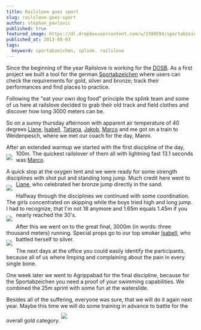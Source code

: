```yaml
---
title: Railslove goes sport
slug: railslove-goes-sport
author: stephan_pavlovic
published: true
featured_image: https://dl.dropboxusercontent.com/u/2380594/sportabzeichen/splink_team.png
published_at: 2013-09-03
tags:
  keyword: sportabzeichen, splink, railslove
---
```


Since the beginning of the year Railslove is working for the [DOSB](http://www.dosb.de/). As a first project we built a tool for the german [Sportabzeichen](http://sportabzeichen.splink.de) where users can check the requirements for gold, silver and bronze; track their performances and find places to practice.

Following the "eat your own dog food" principle the splink team and some of us here at railslove decided to grab their old track and field clothes and discover how long 3000 meters can be.

So on a sunny thursday afternoon with apparent air temperature of 40 degrees [Liane](http://www.railslove.com/liane_thonnes), [Isabell](http://www.railslove.com/isabell_slowik), [Tatjana](http://www.railslove.com/tatjana_lajendacker), [Jakob](http://www.railslove.com/jakob_hilden), [Marco](http://www.railslove.com/marco_schaden) and me got on a train to Weidenpesch, where we met our coach for the day, Manni.

After an extended warmup we started with the first discipline of the day, 100m.
<img src='https://dl.dropboxusercontent.com/u/2380594/sportabzeichen/100m.jpeg' style='margin-top: 10px; margin-bottom: 10px; margin-right: 10px; float:left;clear:left'>
The quickest railslover of them all with lightning fast 13.1 seconds was [Marco](http://www.railslove.com/marco_schaden).

A quick stop at the oxygen tent and we were ready for some strength disciplines with shot put and standing long jump. Much credit here went to [Liane](http://www.railslove.com/liane_thonnes), who celebrated her bronze jump directly in the sand.
<img src='https://dl.dropboxusercontent.com/u/2380594/sportabzeichen/celebrating.jpeg' style='margin-top: 10px; margin-bottom: 10px; margin-right: 10px; float:left;clear:left'>

Halfway through the disciplines we continued with some coordination. The girls concentrated on skipping while the boys tried high and long jump. I had to recognize, that I'm not 18 anymore and 1.65m equals 1.45m if you nearly reached the 30's.
<img src='https://dl.dropboxusercontent.com/u/2380594/sportabzeichen/hochsprung.png' style='margin-top: 10px; margin-bottom: 10px; margin-right: 10px; float:left;clear:left'>

After this we went on to the great final, 3000m (in words: three thousand meters) running. Special props go to our top smoker [Isabell](http://www.railslove.com/isabell_slowik), who battled herself to silver.
<img src='https://dl.dropboxusercontent.com/u/2380594/sportabzeichen/3000m.jpeg' style='margin-top: 10px; margin-bottom: 10px; margin-right: 10px; float:left;clear:left'>

The next days at the office you could easily identify the participants, because all of us where limping and complaining about the pain in every single bone.

One week later we went to Agrippabad for the final discipline, because for the Sportabzeichen you need a proof of your swimming capabilities. We combined the 25m sprint with some fun at the waterslide.

Besides all of the suffering, everyone was sure, that we will do it again next year. Maybe this time we will do some training in advance to battle for the overall gold category.
<img src='https://dl.dropboxusercontent.com/u/2380594/sportabzeichen/final.jpeg' style='margin-top: 10px; margin-bottom: 10px; clear:left'>
